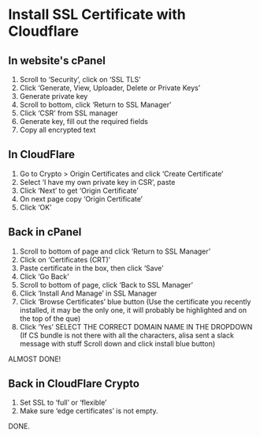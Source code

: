 # Install SSL Certificate with Cloudflare

## In website's cPanel

1. Scroll to ‘Security’, click on ‘SSL TLS’
2. Click ‘Generate, View, Uploader, Delete or Private Keys’
3. Generate private key
4. Scroll to bottom, click ‘Return to SSL Manager’
5. Click ‘CSR’ from SSL manager
6. Generate key, fill out the required fields
7. Copy all encrypted text

## In CloudFlare

1. Go to Crypto > Origin Certificates and click ‘Create Certificate’
2. Select ‘I have my own private key in CSR’, paste
3. Click ‘Next’ to get ‘Origin Certificate’
4. On next page copy ‘Origin Certificate’
5. Click ‘OK’

## Back in cPanel

1. Scroll to bottom of page and click ‘Return to SSL Manager’
2. Click on ‘Certificates (CRT)’
3. Paste certificate in the box, then click ‘Save’
4. Click ‘Go Back’
5. Scroll to bottom of page, click ‘Back to SSL Manager’
6. Click ‘Install And Manage’ in SSL Manager
7. Click ‘Browse Certificates’ blue button
(Use the certificate you recently installed, it may be the only one, it will probably be highlighted and on the top of the que)
8. Click ‘Yes’
SELECT THE CORRECT DOMAIN NAME IN THE DROPDOWN
(If CS bundle is not there with all the characters, alisa sent a slack message with stuff
Scroll down and click install blue button)

ALMOST DONE!

## Back in CloudFlare Crypto
1. Set SSL to ‘full’ or ‘flexible’
2. Make sure ‘edge certificates’ is not empty.

DONE.
